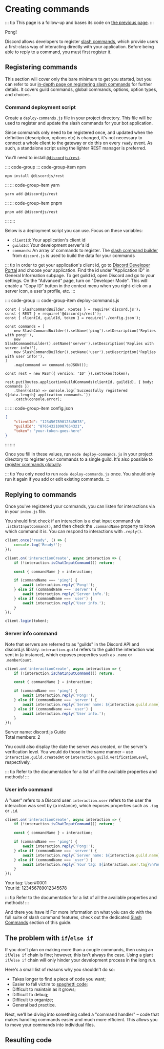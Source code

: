 # Creating commands

::: tip
This page is a follow-up and bases its code on [the previous page](/creating-your-bot/).
:::

<DiscordMessages>
	<DiscordMessage profile="bot">
		<template #interactions>
			<DiscordInteraction profile="user" :command="true">ping</DiscordInteraction>
		</template>
		Pong!
	</DiscordMessage>
</DiscordMessages>

Discord allows developers to register [slash commands](https://discord.com/developers/docs/interactions/application-commands), which provide users a first-class way of interacting directly with your application. Before being able to reply to a command, you must first register it.

## Registering commands

This section will cover only the bare minimum to get you started, but you can refer to our [in-depth page on registering slash commands](/interactions/slash-commands.md#registering-slash-commands) for further details. It covers guild commands, global commands, options, option types, and choices.

### Command deployment script

Create a `deploy-commands.js` file in your project directory. This file will be used to register and update the slash commands for your bot application. 

Since commands only need to be registered once, and updated when the definition (description, options etc) is changed, it's not necessary to connect a whole client to the gateway or do this on every `ready` event. As such, a standalone script using the lighter REST manager is preferred. 

You'll need to install [`@discordjs/rest`](https://github.com/discordjs/discord.js/tree/main/packages/rest).

:::: code-group
::: code-group-item npm
```sh:no-line-numbers
npm install @discordjs/rest 
```
:::
::: code-group-item yarn
```sh:no-line-numbers
yarn add @discordjs/rest 
```
:::
::: code-group-item pnpm
```sh:no-line-numbers
pnpm add @discordjs/rest 
```
:::
::::

Below is a deployment script you can use. Focus on these variables:

- `clientId`: Your application's client id
- `guildId`: Your development server's id
- `commands`: An array of commands to register. The [slash command builder](/popular-topics/builders.md#slash-command-builders) from `discord.js` is used to build the data for your commands

::: tip
In order to get your application's client id, go to [Discord Developer Portal](https://discord.com/developers/applications) and choose your application. Find the id under "Application ID" in General Information subpage. To get guild id, open Discord and go to your settings. On the "Advanced" page, turn on "Developer Mode". This will enable a "Copy ID" button in the context menu when you right-click on a server icon, a user's profile, etc.
:::

:::: code-group
::: code-group-item deploy-commands.js
```js{4,6-11}
const { SlashCommandBuilder, Routes } = require('discord.js');
const { REST } = require('@discordjs/rest');
const { clientId, guildId, token } = require('./config.json');

const commands = [
	new SlashCommandBuilder().setName('ping').setDescription('Replies with pong!'),
	new SlashCommandBuilder().setName('server').setDescription('Replies with server info!'),
	new SlashCommandBuilder().setName('user').setDescription('Replies with user info!'),
]
	.map(command => command.toJSON());

const rest = new REST({ version: '10' }).setToken(token);

rest.put(Routes.applicationGuildCommands(clientId, guildId), { body: commands })
	.then((data) => console.log(`Successfully registered ${data.length} application commands.`))
	.catch(console.error);
```
:::
::: code-group-item config.json
```json {2-3}
{
	"clientId": "123456789012345678",
	"guildId": "876543210987654321",
	"token": "your-token-goes-here"
}
```
:::
::::

Once you fill in these values, run `node deploy-commands.js` in your project directory to register your commands to a single guild. It's also possible to [register commands globally](/slash-commands/registering.md#global-commands).

::: tip
You only need to run `node deploy-commands.js` once. You should only run it again if you add or edit existing commands.
:::

## Replying to commands

Once you've registered your commands, you can listen for interactions via <DocsLink path="class/Client?scrollTo=e-interactionCreate" /> in your `index.js` file.

You should first check if an interaction is a chat input command via <DocsLink path="class/Interaction?scrollTo=isChatInputCommand" type="method">`.isChatInputCommand()`</DocsLink>, and then check the <DocsLink path="class/CommandInteraction?scrollTo=commandName">`.commandName`</DocsLink> property to know which command it is. You can respond to interactions with <DocsLink path="class/CommandInteraction?scrollTo=reply">`.reply()`</DocsLink>.

```js {5-17}
client.once('ready', () => {
	console.log('Ready!');
});

client.on('interactionCreate', async interaction => {
	if (!interaction.isChatInputCommand()) return;

	const { commandName } = interaction;

	if (commandName === 'ping') {
		await interaction.reply('Pong!');
	} else if (commandName === 'server') {
		await interaction.reply('Server info.');
	} else if (commandName === 'user') {
		await interaction.reply('User info.');
	}
});

client.login(token);
```

### Server info command

Note that servers are referred to as "guilds" in the Discord API and discord.js library. `interaction.guild` refers to the guild the interaction was sent in (a <DocsLink path="class/Guild" /> instance), which exposes properties such as `.name` or `.memberCount`.

```js {9}
client.on('interactionCreate', async interaction => {
	if (!interaction.isChatInputCommand()) return;

	const { commandName } = interaction;

	if (commandName === 'ping') {
		await interaction.reply('Pong!');
	} else if (commandName === 'server') {
		await interaction.reply(`Server name: ${interaction.guild.name}\nTotal members: ${interaction.guild.memberCount}`);
	} else if (commandName === 'user') {
		await interaction.reply('User info.');
	}
});
```

<DiscordMessages>
	<DiscordMessage profile="bot">
		<template #interactions>
			<DiscordInteraction profile="user" :command="true">server</DiscordInteraction>
		</template>
		Server name: discord.js Guide
		<br />
		Total members: 2
	</DiscordMessage>
</DiscordMessages>

You could also display the date the server was created, or the server's verification level. You would do those in the same manner – use `interaction.guild.createdAt` or `interaction.guild.verificationLevel`, respectively.

::: tip
Refer to the <DocsLink path="class/Guild" /> documentation for a list of all the available properties and methods!
:::

### User info command

A "user" refers to a Discord user. `interaction.user` refers to the user the interaction was sent by (a <DocsLink path="class/User" /> instance), which exposes properties such as `.tag` or `.id`.

```js {11}
client.on('interactionCreate', async interaction => {
	if (!interaction.isChatInputCommand()) return;

	const { commandName } = interaction;

	if (commandName === 'ping') {
		await interaction.reply('Pong!');
	} else if (commandName === 'server') {
		await interaction.reply(`Server name: ${interaction.guild.name}\nTotal members: ${interaction.guild.memberCount}`);
	} else if (commandName === 'user') {
		await interaction.reply(`Your tag: ${interaction.user.tag}\nYour id: ${interaction.user.id}`);
	}
});
```

<DiscordMessages>
	<DiscordMessage profile="bot">
		<template #interactions>
			<DiscordInteraction profile="user" :command="true">user</DiscordInteraction>
		</template>
		Your tag: User#0001
		<br />
		Your id: 123456789012345678
	</DiscordMessage>
</DiscordMessages>

::: tip
Refer to the <DocsLink path="class/User" /> documentation for a list of all the available properties and methods!
:::

And there you have it! For more information on what yoiu can do with the full suite of slash command features, check out the dedicated [Slash Commands](/slash-commands/advanced-creation) section of this guide.

## The problem with `if`/`else if`

If you don't plan on making more than a couple commands, then using an `if`/`else if` chain is fine; however, this isn't always the case. Using a giant `if`/`else if` chain will only hinder your development process in the long run.

Here's a small list of reasons why you shouldn't do so:

* Takes longer to find a piece of code you want;
* Easier to fall victim to [spaghetti code](https://en.wikipedia.org/wiki/Spaghetti_code);
* Difficult to maintain as it grows;
* Difficult to debug;
* Difficult to organize;
* General bad practice.

Next, we'll be diving into something called a "command handler" – code that makes handling commands easier and much more efficient. This allows you to move your commands into individual files.

## Resulting code

<ResultingCode />
